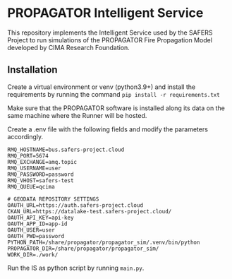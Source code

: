 # PROPAGATOR Intelligent Service


This repository implements the Intelligent Service used by the SAFERS Project to run simulations of the PROPAGATOR Fire Propagation Model developed by CIMA Research Foundation.


## Installation
Create a virtual environment or venv (python3.9+) and install the requirements by running the command 
`pip install -r requirements.txt`

Make sure that the PROPAGATOR software is installed along its data on the same machine where the Runner will be hosted. 


Create a .env file with the following fields and modify the parameters accordingly. 
```.env
RMQ_HOSTNAME=bus.safers-project.cloud 
RMQ_PORT=5674 
RMQ_EXCHANGE=amq.topic 
RMQ_USERNAME=user 
RMQ_PASSWORD=password 
RMQ_VHOST=safers-test 
RMQ_QUEUE=qcima 

# GEODATA REPOSITORY SETTINGS 
OAUTH_URL=https://auth.safers-project.cloud 
CKAN_URL=https://datalake-test.safers-project.cloud/ 
OAUTH_API_KEY=api-key 
OAUTH_APP_ID=app-id 
OAUTH_USER=user 
OAUTH_PWD=password 
PYTHON_PATH=/share/propagator/propagator_sim/.venv/bin/python 
PROPAGATOR_DIR=/share/propagator/propagator_sim/ 
WORK_DIR=./work/ 
```
 
Run the IS as python script by running `main.py`.
